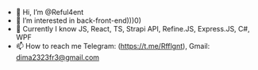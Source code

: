 - 👋 Hi, I’m @Reful4ent
- 👀 I’m interested in back-front-end)))0)
- 🌱 Currently I know JS, React, TS, Strapi API, Refine.JS, Express.JS, C#, WPF
- 📫 How to reach me Telegram: (https://t.me/Rfflgnt), Gmail: dima2323fr3@gmail.com 

<!---
Reful4ent/Reful4ent is a ✨ special ✨ repository because its `README.md` (this file) appears on your GitHub profile.
You can click the Preview link to take a look at your changes.
--->
